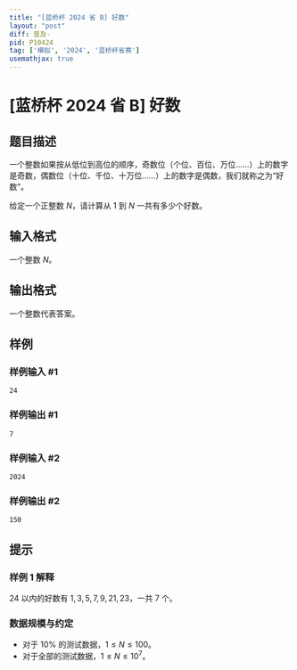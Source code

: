 ```yaml
---
title: "[蓝桥杯 2024 省 B] 好数"
layout: "post"
diff: 普及-
pid: P10424
tag: ['模拟', '2024', '蓝桥杯省赛']
usemathjax: true
---
```


# [蓝桥杯 2024 省 B] 好数
## 题目描述

一个整数如果按从低位到高位的顺序，奇数位（个位、百位、万位……）上的数字是奇数，偶数位（十位、千位、十万位……）上的数字是偶数，我们就称之为“好数”。

给定一个正整数 $N$，请计算从 $1$ 到 $N$ 一共有多少个好数。
## 输入格式

一个整数 $N$。
## 输出格式

一个整数代表答案。
## 样例

### 样例输入 #1
```
24

```
### 样例输出 #1
```
7
```
### 样例输入 #2
```
2024

```
### 样例输出 #2
```
150
```
## 提示

### 样例 1 解释

$24$ 以内的好数有 $1,3,5,7,9,21,23$，一共 $7$ 个。

### 数据规模与约定

- 对于 $10\%$ 的测试数据，$1 \leq N \le 100$。
- 对于全部的测试数据，$1 \le N \leq 10^7$。

